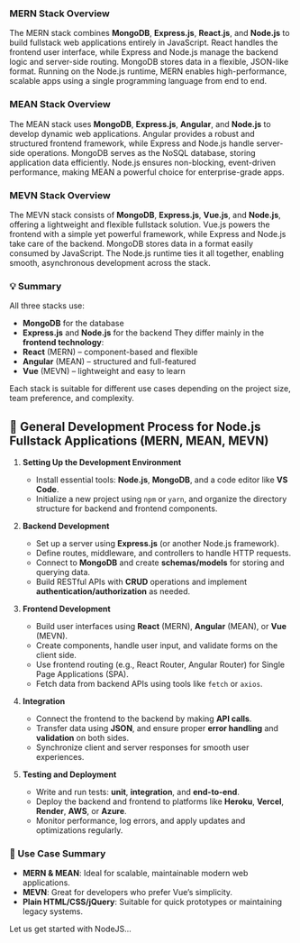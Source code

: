 

### **MERN Stack Overview**

The MERN stack combines **MongoDB**, **Express.js**, **React.js**, and **Node.js** to build fullstack web applications entirely in JavaScript. React handles the frontend user interface, while Express and Node.js manage the backend logic and server-side routing. MongoDB stores data in a flexible, JSON-like format. Running on the Node.js runtime, MERN enables high-performance, scalable apps using a single programming language from end to end.

### **MEAN Stack Overview**

The MEAN stack uses **MongoDB**, **Express.js**, **Angular**, and **Node.js** to develop dynamic web applications. Angular provides a robust and structured frontend framework, while Express and Node.js handle server-side operations. MongoDB serves as the NoSQL database, storing application data efficiently. Node.js ensures non-blocking, event-driven performance, making MEAN a powerful choice for enterprise-grade apps.
 
### **MEVN Stack Overview**

The MEVN stack consists of **MongoDB**, **Express.js**, **Vue.js**, and **Node.js**, offering a lightweight and flexible fullstack solution. Vue.js powers the frontend with a simple yet powerful framework, while Express and Node.js take care of the backend. MongoDB stores data in a format easily consumed by JavaScript. The Node.js runtime ties it all together, enabling smooth, asynchronous development across the stack.

### 💡 Summary

All three stacks use:

* **MongoDB** for the database
* **Express.js** and **Node.js** for the backend
  They differ mainly in the **frontend technology**:
* **React** (MERN) – component-based and flexible
* **Angular** (MEAN) – structured and full-featured
* **Vue** (MEVN) – lightweight and easy to learn

Each stack is suitable for different use cases depending on the project size, team preference, and complexity.

 ## 🔧 General Development Process for Node.js Fullstack Applications (MERN, MEAN, MEVN)

1. **Setting Up the Development Environment**

   * Install essential tools: **Node.js**, **MongoDB**, and a code editor like **VS Code**.
   * Initialize a new project using `npm` or `yarn`, and organize the directory structure for backend and frontend components.

2. **Backend Development**

   * Set up a server using **Express.js** (or another Node.js framework).
   * Define routes, middleware, and controllers to handle HTTP requests.
   * Connect to **MongoDB** and create **schemas/models** for storing and querying data.
   * Build RESTful APIs with **CRUD** operations and implement **authentication/authorization** as needed.

3. **Frontend Development**

   * Build user interfaces using **React** (MERN), **Angular** (MEAN), or **Vue** (MEVN).
   * Create components, handle user input, and validate forms on the client side.
   * Use frontend routing (e.g., React Router, Angular Router) for Single Page Applications (SPA).
   * Fetch data from backend APIs using tools like `fetch` or `axios`.

4. **Integration**

   * Connect the frontend to the backend by making **API calls**.
   * Transfer data using **JSON**, and ensure proper **error handling** and **validation** on both sides.
   * Synchronize client and server responses for smooth user experiences.

5. **Testing and Deployment**

   * Write and run tests: **unit**, **integration**, and **end-to-end**.
   * Deploy the backend and frontend to platforms like **Heroku**, **Vercel**, **Render**, **AWS**, or **Azure**.
   * Monitor performance, log errors, and apply updates and optimizations regularly.

### 🧩 Use Case Summary

* **MERN & MEAN**: Ideal for scalable, maintainable modern web applications.
* **MEVN**: Great for developers who prefer Vue’s simplicity.
* **Plain HTML/CSS/jQuery**: Suitable for quick prototypes or maintaining legacy systems.

Let us get started with NodeJS...